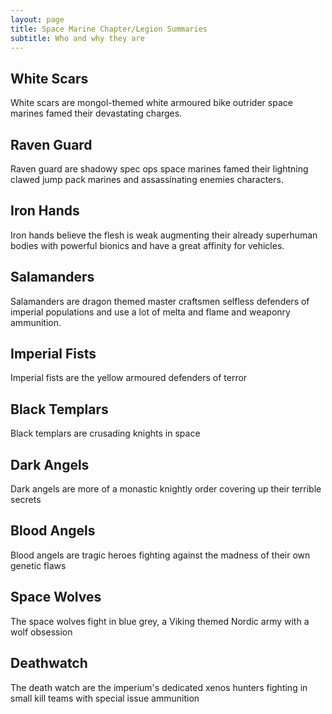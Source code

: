 ```yaml
---
layout: page
title: Space Marine Chapter/Legion Summaries
subtitle: Who and why they are
---
```


## White Scars
White scars are mongol-themed white armoured bike outrider space marines famed their devastating charges.

## Raven Guard
Raven  guard are shadowy spec ops space marines  famed their lightning clawed jump pack  marines and assassinating enemies characters.

## Iron Hands
Iron hands believe the flesh is weak  augmenting their already superhuman bodies with powerful bionics and have a great affinity for vehicles.

## Salamanders
Salamanders are dragon themed master craftsmen selfless defenders of imperial populations and use a lot of melta and  flame and weaponry  ammunition.

## Imperial Fists
Imperial fists are the yellow armoured defenders of terror

## Black Templars
Black templars are crusading knights in space  

## Dark Angels
Dark angels are more of a monastic knightly order covering up their terrible secrets  

## Blood Angels
Blood angels are tragic heroes fighting against the madness of their own genetic flaws   

## Space Wolves
The space wolves fight in blue grey, a Viking themed Nordic army with a wolf obsession

## Deathwatch
The death watch are the imperium's dedicated xenos hunters fighting in small kill teams with special issue ammunition
